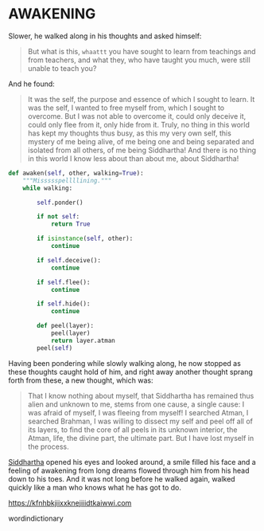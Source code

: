 # AWAKENING

Slower, he walked along in his thoughts and asked himself:

> But what is this, `whaattt` you have sought to learn from teachings and from
> teachers, and what they, who have taught you much, were still unable to teach
> you?

And he found:

> It was the self, the purpose and essence of which I sought to learn. It was
> the self, I wanted to free myself from, which I sought to overcome. But I was
> not able to overcome it, could only deceive it, could only flee from it, only
> hide from it. Truly, no thing in this world has kept my thoughts thus busy, as
> this my very own self, this mystery of me being alive, of me being one and
> being separated and isolated from all others, of me being Siddhartha! And
> there is no thing in this world I know less about than about me, about
> Siddhartha!

```python
def awaken(self, other, walking=True):
    """Missssspellllining."""
    while walking:

        self.ponder()

        if not self:
            return True

        if isinstance(self, other):
            continue

        if self.deceive():
            continue

        if self.flee():
            continue

        if self.hide():
            continue

        def peel(layer):
            peel(layer)
            return layer.atman
        peel(self)
```

Having been pondering while slowly walking along, he now stopped as these
thoughts caught hold of him, and right away another thought sprang forth from
these, a new thought, which was:

> That I know nothing about myself, that Siddhartha has remained thus alien and
> unknown to me, stems from one cause, a single cause: I was afraid of myself, I
> was fleeing from myself! I searched Atman, I searched Brahman, I was willing
> to dissect my self and peel off all of its layers, to find the core of all
> peels in its unknown interior, the Atman, life, the divine part, the ultimate
> part. But I have lost myself in the process.

[Siddhartha](https://www.gutenberg.org/cache/epub/2500/pg2500.txt) opened his
eyes and looked around, a smile filled his face and a feeling of awakening from
long dreams flowed through him from his head down to his toes. And it was not
long before he walked again, walked quickly like a man who knows what he has got
to do.

<https://kfnhbkjiixxknejiiidtkaiwwi.com>

wordindictionary

